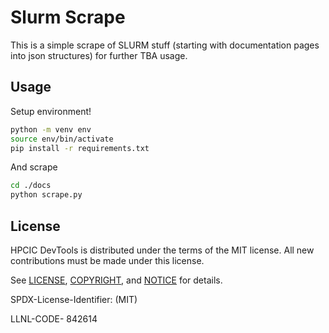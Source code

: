 # Slurm Scrape

This is a simple scrape of SLURM stuff (starting with documentation pages into json structures) for further TBA usage.

## Usage

Setup environment!

```bash
python -m venv env
source env/bin/activate
pip install -r requirements.txt 
```

And scrape

```bash
cd ./docs
python scrape.py
```

## License

HPCIC DevTools is distributed under the terms of the MIT license.
All new contributions must be made under this license.

See [LICENSE](https://github.com/converged-computing/cloud-select/blob/main/LICENSE),
[COPYRIGHT](https://github.com/converged-computing/cloud-select/blob/main/COPYRIGHT), and
[NOTICE](https://github.com/converged-computing/cloud-select/blob/main/NOTICE) for details.

SPDX-License-Identifier: (MIT)

LLNL-CODE- 842614


